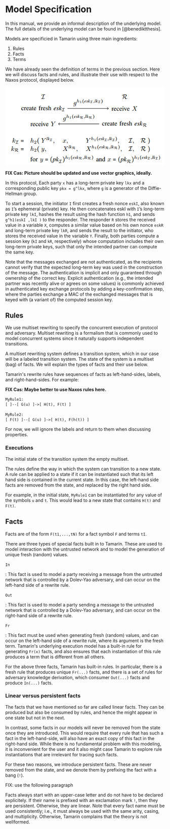Model Specification
===================

In this manual, we provide an informal description of the underlying model. The
full details of the underlying model can be found in [@benediktthesis].

Models are specificied in Tamarin using three main ingredients:

   1. Rules
   2. Facts
   3. Terms

We have already seen the definition of terms in the previous section. Here we
will discuss facts and rules, and illustrate their use with respect to the Naxos
protocol, displayed below.

![The Naxos protocol](../images/naxos.png)

**FIX Cas: Picture should be updated and use vector graphics, ideally.**

In this protocol, Each party `x` has a long-term private key `lkx` and a
corresponding public key `pkx = g^lkx`, where `g` is a generator of the
Diffie-Hellman group. 

To start a session, the initiator `I` first creates a fresh nonce `eskI`, also
known as `I`’s ephemeral (private) key. He then concatenates eskI with `I`’s
long-term private key `lkI`, hashes the result using the hash function `h1`, and
sends `g^h1(eskI ,lkI )` to the responder. The responder `R` stores the received
value in a variable `X`, computes a similar value based on his own nonce `eskR`
and long-term private key `lkR`, and sends the result to the initiator, who
stores the received value in the variable `Y`. Finally, both parties compute a
session key (`kI` and `kR`, respectively) whose computation includes their own
long-term private keys, such that only the intended partner can compute the same
key.

Note that the messages exchanged are not authenticated, as the recipients cannot
verify that the expected long-term key was used in the construction of the
message. The authentication is implicit and only guaranteed through ownership of
the correct key. Explicit authentication (e.g., the intended partner was
recently alive or agrees on some values) is commonly achieved in authenticated
key exchange protocols by adding a key-confirmation step, where the parties
exchange a MAC of the exchanged messages that is keyed with (a variant of) the
computed session key.


Rules
-----

We use multiset rewriting to specify the concurrent execution of protocol and
adversary.  Multiset rewriting is a formalism that is commonly used to model
concurrent systems since it naturally supports independent transitions. 

A multiset rewriting system defines a transition system, which in our case will
be a labeled transition system. The state of the system is a multiset (bag) of
facts. We will explain the types of facts and their use below.

Tamarin's rewrite rules have sequences of facts as left-hand-sides, labels, and
right-hand-sides. For example:

**FIX Cas: Maybe better to use Naxos rules here.**

	MyRule1:
	[ ]--[ G(u) ]->[ H(t), F(t) ]

	MyRule2:
	[ F(t) ]--[ G(u) ]->[ H(t), F(h(t)) ]

For now, we will ignore the labels and return to them when discussing
properties.

### Executions

The initial state of the transition system the empty multiset.

The rules define the way in which the system can transition to a new state. A
rule can be applied to a state if it can be instantiated such that its left hand
side is contained in the current state. In this case, the left-hand side facts
are removed from the state, and replaced by the right hand side.

For example, in the initial state, `MyRule1` can be instantiated for any value
of the symbols `u` and `t`. This would lead to a new state that contains `H(t)`
and `F(t)`.



Facts
-----

Facts are of the form `F(t1,...,tN)` for a fact symbol `F` and terms `tI`.

There are three types of special facts built in to Tamarin. These are used to
model interaction with the untrusted network and to model the generation of
unique fresh (random) values.

`In`

:	This fact is used to model a party receiving a message from the
	untrusted network that is controlled by a Dolev-Yao adversary, and can
	occur on the left-hand side of a rewrite rule.

`Out`

:	This fact is used to model a party sending a message to the untrusted
	network that is controlled by a Dolev-Yao adversary, and can occur on
	the right-hand side of a rewrite rule.

`Fr`

:	This fact must be used when generating fresh (random) values, and can
	occur on the left-hand side of a rewrite rule, where its argument is the
	fresh term. Tamarin's underlying execution model has a built-in rule for
	generating `Fr(x)` facts, and also ensures that each instantiation of
	this rule produces a term that is different from all others.

For the above three facts, Tamarin has built-in rules. In particular, there is a
fresh rule that produces unique `Fr(...)` facts, and there is a set of rules for
adversary knowledge derivation, which consumer `Out(...)` facts and produce
`In(...)` facts.

### Linear versus persistent facts

The facts that we have mentioned so far are called linear facts. They can be
produced but also be consumed by rules, and hence the might appear in one state
but not in the next.

In contrast, some facts in our models will never be removed from the state once
they are introduced. This would require that every rule that has such a fact in
the left-hand-side, will also have an exact copy of this fact in the right-hand
side.  While there is no fundamental problem with this modeling, it is
inconvenient for the user and it also might case Tamarin to explore rule
instantiations that are irrelevant for tracing such facts. 

For these two reasons, we introduce persistent facts. These are never removed
from the state, and we denote them by prefixing the fact with a bang (`!`).

FIX: use the following paragraph

Facts always start with an upper-case letter and do not have to be
declared explicitely. If their name is prefixed with an exclamation mark `!`,
then they are persistent. Otherwise, they are linear. Note that every
fact name must be used consistently; i.e., it must always be used with
the same arity, casing, and multiplicity. Otherwise, Tamarin complains
that the theory is not wellformed.



